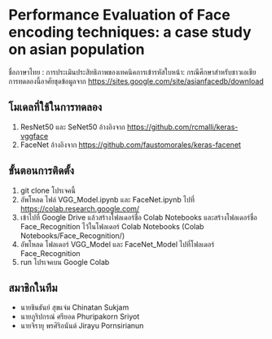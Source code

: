 # Performance Evaluation of Face encoding techniques: a case study on asian population  
ชื่อภาษาไทย : การประเมินประสิทธิภาพของเทคนิคการเข้ารหัสใบหน้า: กรณีศึกษาสำหรับชาวเอเชีย  
การทดลองนี้อาศัยชุดข้อมูลจาก https://sites.google.com/site/asianfacedb/download  

## โมเดลที่ใช้ในการทดลอง  
1. ResNet50 และ SeNet50 อ้างอิงจาก https://github.com/rcmalli/keras-vggface
2. FaceNet อ้างอิงจาก https://github.com/faustomorales/keras-facenet

## ขั้นตอนการติดตั้ง
1. git clone โปรเจคนี้
2. อัพโหลด ไฟล์ VGG_Model.ipynb และ FaceNet.ipynb ไปที่ https://colab.research.google.com/
3. เข้าไปที่ Google Drive แล้วสร้างโฟลเดอร์ชื่อ Colab Notebooks และสร้างโฟลเดอร์ชื่อ Face_Recognition ไว้ในโฟลเดอร์ Colab Notebooks (Colab Notebooks/Face_Recognition/)
4. อัพโหลด โฟลเดอร์ VGG_Model และ FaceNet_Model ไปที่โฟลเดอร์ Face_Recognition
5. run โปรเจคบน Google Colab

## สมาชิกในทีม
- นายชินธันย์		สุขแจ่ม  Chinatan Sukjam
- นายภูริปกรณ์	ศรียอด  Phuripakorn Sriyot
- นายจิรายุ		พรศิริอนันต์  Jirayu Pornsirianun
